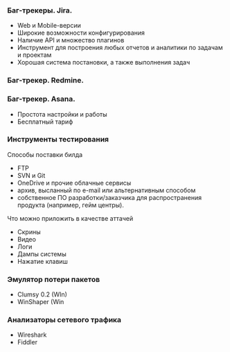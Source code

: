 ### Баг-трекеры. Jira.
- Web и Mobile-версии
- Широкие возможности конфигурирования
- Наличие API и множество плагинов
- Инструмент для построения любых отчетов и аналитики по задачам и проектам
- Хорошая система постановки, а также выполнения задач 

### Баг-трекер. Redmine.
### Баг-трекер. Asana.
- Простота настройки и работы
- Бесплатный тариф

### Инструменты тестирования
Способы поставки билда
- FTP
- SVN и Git
- OneDrive и прочие облачные сервисы
- архив, высланный по e-mail или альтернативным способом
- собственное ПО разработки/заказчика для распространения продукта (например, гейм центры).

Что можно приложить в качестве аттачей
- Скрины
- Видео
- Логи 
- Дампы системы
- Нажатие клавиш

### Эмулятор потери пакетов
- Clumsy 0.2 (WIn)
- WinShaper (Win

### Анализаторы сетевого трафика
- Wireshark
- Fiddler